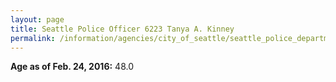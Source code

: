 ```yaml
---
layout: page
title: Seattle Police Officer 6223 Tanya A. Kinney
permalink: /information/agencies/city_of_seattle/seattle_police_department/copbook/6223/
---
```


**Age as of Feb. 24, 2016:** 48.0
